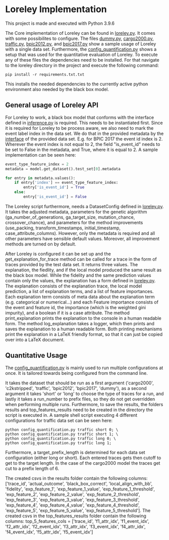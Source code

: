 # Loreley Implementation

This project is made and executed with Python 3.9.6

The Core implementation of Loreley can be found in [loreley.py](loreley.py).
It comes with some possibilites to configure.
The files [dummy.py](dummy.py), [cargo2000.py](cargo2000.py), [traffic.py](traffic.py), [bpic2012.py](bpic2012.py), and [bpic2017.py](bpic2017.py) show a sample usage of Loreley with a single data set.
Furthermore, the [config_quantification.py](config_quantification.py) shows a setup that was used for the quantitative evaluation of Loreley.
To execute any of these files the dependencies need to be installed. 
For that navigate to the loreley directory in the project and execute the following command:
````shell
pip install -r requirements.txt.txt
````
This installs the needed dependencies to the currently active python environment also needed by the black box model.

## General usage of Loreley API

For Loreley to work, a black box model that conforms with the interface defined in [inference.py](../classification_models/classification_models/inference.py) is required.
This needs to be instantiated first.
Since it is required for Loreley to be process aware, we also need to mark the event label index in the data set.
We do that in the provided metadata by the [interface](../classification_models/classification_models/inference.py) of the provided data set.
E.g. for BPIC 2017 the event id index is 2. 
Wherever the event index is not equal to 2, the field "is_event_id" needs to be set to False in the metadata, and True, where it is equal to 2.
A sample implementation can be seen here:
``` python
event_type_feature_index = 2
metadata = model.get_dataset().test_set[0].metadata

for entry in metadata.values():
    if entry['index'] == event_type_feature_index:
        entry['is_event_id'] = True
    else:
        entry['is_event_id'] = False
```
The Loreley script furthermore, needs a DatasetConfig defined in [loreley.py](loreley.py).
It takes the adjusted metadata, parameters for the genetic algorithm (ga_number_of_generations, ga_target_size, mutation_chance, crossover_chance), and parameters for the method improvements (use_packing, transform_timestamps, initial_timestamp, case_attribute_columns).
However, only the metadata is required and all other parameters have sensible default values.
Moreover, all improvement methods are turned on by default.

After Loreley is configured it can be set up and the get_explanation_for_trace method can be called for a trace in the form of traces provided by the test data set.
It returns three values. The explanation, the fiedlity, and if the local model produced the same result as the black box model.
While the fidelity and the same prediction values contain only the values, the explanation has a form defined in [loreley.py](loreley.py).
The explanation consists of the explanation trace, the local model prediction, a list of explanation terms, and a list of feature importances.
Each explanation term consists of meta data about the explanation term (e.g. categorical or numerical...) and each Feature importance consists of the event and feature id, the importance (which is the weighted gini impurity), and a boolean if it is a case attribute.
The method print_explanation prints the explanation to the console in a human readable form.
The method log_explanation takes a logger, which then prints and saves the explanation to a human readable form.
Both printing mechanisms print the explanation in a LaTeX friendly format, so that it can just be copied over into a LaTeX document.

## Quantitative Usage

The [config_quantification.py](config_quantification.py) is mainly used to run multiple configurations at once.
It is tailored towards being configured from the command line.

It takes the dataset that should be run as a first argument ('cargo2000', 'c2kstripped', 'traffic', 'bpic2012', 'bpic2017', 'dummy'), as a second argument it takes 'short' or 'long' to choose the type of traces for a run, and lastly it takes a run_number to prefix files, so they do not get overridden when performing multiple runs.
Furthermore, to save the results, the folders results and top_features_results need to be created in the directory the script is executed in.
A sample shell script executing 4 different configurations for traffic data set can be seen here:
```shell
python config_quantification.py traffic short 0; \
python config_quantification.py traffic short 1; \
python config_quantification.py traffic long 0; \
python config_quantification.py traffic long 1;
```
Furthermore, a target_prefix_length is determined for each data set configuration (either long or short).
Each entered traces gets then cutoff to get to the target length.
In the case of the cargo2000 model the traces get cut to a prefix length of 6.

The created csvs in the results folder contain the following columns: ['trace_id', 'actual_outcome', 'black_box_correct', 'local_align_with_bb', 'fidelity', 'exp_feature_1',
                  'exp_feature_1_value', 'exp_feature_1_threshold', 'exp_feature_2', 'exp_feature_2_value',
                  'exp_feature_2_threshold', 'exp_feature_3', 'exp_feature_3_value', 'exp_feature_3_threshold',
                  'exp_feature_4', 'exp_feature_4_value', 'exp_feature_4_threshold', 'exp_feature_5',
                  'exp_feature_5_value', 'exp_feature_5_threshold'].
The created csvs in the top_features_results folder contain the following columns: top_5_features_cols = ['trace_id', 'f1_attr_idx', 'f1_event_idx', 'f2_attr_idx', 'f2_event_idx', 'f3_attr_idx',
                       'f3_event_idx', 'f4_attr_idx', 'f4_event_idx', 'f5_attr_idx', 'f5_event_idx']
